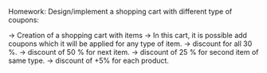 Homework: Design/implement a shopping cart with different type of coupons:

-> Creation of a shopping cart with items
-> In this cart, it is possible add coupons which it will be applied for any type of item. 
	-> discount for all 30 %.
	-> discount of 50 % for next item.
	-> discount of 25 % for second item of same type.
    -> discount of +5% for each product.